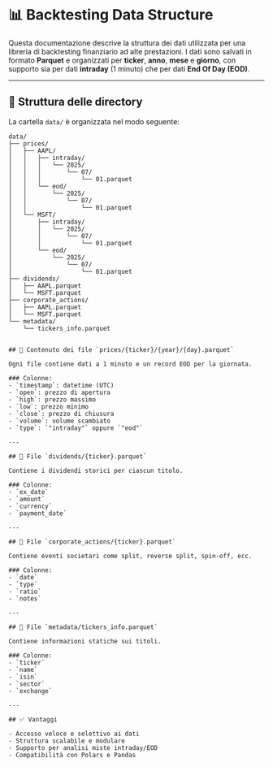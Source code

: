 
# 📊 Backtesting Data Structure

Questa documentazione descrive la struttura dei dati utilizzata per una libreria di backtesting finanziario ad alte prestazioni. I dati sono salvati in formato **Parquet** e organizzati per **ticker**, **anno**, **mese** e **giorno**, con supporto sia per dati **intraday** (1 minuto) che per dati **End Of Day (EOD)**.

---

## 📁 Struttura delle directory

La cartella `data/` è organizzata nel modo seguente:

```text
data/
├── prices/
│   ├── AAPL/
│   │   ├── intraday/
│   │   │   └── 2025/
│   │   │       └── 07/
│   │   │           └── 01.parquet
│   │   └── eod/
│   │       └── 2025/
│   │           └── 07/
│   │               └── 01.parquet
│   └── MSFT/
│       ├── intraday/
│       │   └── 2025/
│       │       └── 07/
│       │           └── 01.parquet
│       └── eod/
│           └── 2025/
│               └── 07/
│                   └── 01.parquet
├── dividends/
│   ├── AAPL.parquet
│   └── MSFT.parquet
├── corporate_actions/
│   ├── AAPL.parquet
│   └── MSFT.parquet
└── metadata/
    └── tickers_info.parquet


## 🧾 Contenuto dei file `prices/{ticker}/{year}/{day}.parquet`

Ogni file contiene dati a 1 minuto e un record EOD per la giornata.

### Colonne:
- `timestamp`: datetime (UTC)
- `open`: prezzo di apertura
- `high`: prezzo massimo
- `low`: prezzo minimo
- `close`: prezzo di chiusura
- `volume`: volume scambiato
- `type`: `"intraday"` oppure `"eod"`

---

## 📄 File `dividends/{ticker}.parquet`

Contiene i dividendi storici per ciascun titolo.

### Colonne:
- `ex_date`
- `amount`
- `currency`
- `payment_date`

---

## 🏢 File `corporate_actions/{ticker}.parquet`

Contiene eventi societari come split, reverse split, spin-off, ecc.

### Colonne:
- `date`
- `type`
- `ratio`
- `notes`

---

## 🧠 File `metadata/tickers_info.parquet`

Contiene informazioni statiche sui titoli.

### Colonne:
- `ticker`
- `name`
- `isin`
- `sector`
- `exchange`

---

## ✅ Vantaggi

- Accesso veloce e selettivo ai dati
- Struttura scalabile e modulare
- Supporto per analisi miste intraday/EOD
- Compatibilità con Polars e Pandas